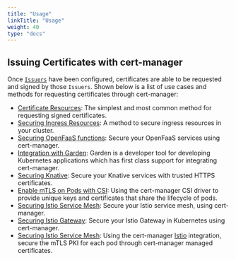 ```yaml
---
title: "Usage"
linkTitle: "Usage"
weight: 40
type: "docs"
---
```


## Issuing Certificates with cert-manager

Once [`Issuers`](../configuration/) have been configured, certificates are able
to be requested and signed by those `Issuers`.  Shown below is a list of use
cases and methods for requesting certificates through cert-manager:

- [Certificate Resources](./certificate/): The simplest and most common method for
  requesting signed certificates.
- [Securing Ingress Resources](./ingress/): A method to secure ingress resources
  in your cluster.
- [Securing OpenFaaS functions](https://docs.openfaas.com/reference/ssl/kubernetes-with-cert-manager/):
  Secure your OpenFaaS services using cert-manager.
- [Integration with
  Garden](https://docs.garden.io/guides/cert-manager-integration): Garden is a
  developer tool for developing Kubernetes applications which has first class
  support for integrating cert-manager.
- [Securing Knative](https://knative.dev/docs/serving/using-auto-tls/): Secure
  your Knative services with trusted HTTPS certificates.
- [Enable mTLS on Pods with CSI](./csi/): Using the cert-manager CSI
  driver to provide unique keys and certificates that share the lifecycle of
  pods.
- [Securing Istio Service Mesh](./istio/): Secure your Istio service mesh, using
  cert-manager.
- [Securing Istio
  Gateway](https://istio.io/docs/tasks/traffic-management/ingress/ingress-certmgr/):
  Secure your Istio Gateway in Kubernetes using cert-manager.
- [Securing Istio Service Mesh](./istio/): Using the cert-manager
  [Istio](https://istio.io) integration, secure the mTLS PKI for each pod
  through cert-manager managed certificates.
